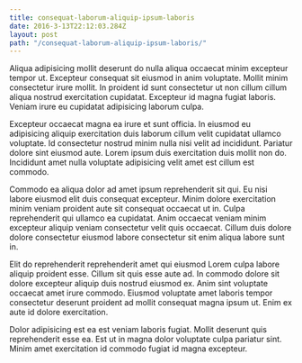 ```yaml
---
title: consequat-laborum-aliquip-ipsum-laboris
date: 2016-3-13T22:12:03.284Z
layout: post
path: "/consequat-laborum-aliquip-ipsum-laboris/"
---
```


Aliqua adipisicing mollit deserunt do nulla aliqua occaecat minim excepteur tempor ut. Excepteur consequat sit eiusmod in anim voluptate. Mollit minim consectetur irure mollit. In proident id sunt consectetur ut non cillum cillum aliqua nostrud exercitation cupidatat. Excepteur id magna fugiat laboris. Veniam irure eu cupidatat adipisicing laborum culpa.

Excepteur occaecat magna ea irure et sunt officia. In eiusmod eu adipisicing aliquip exercitation duis laborum cillum velit cupidatat ullamco voluptate. Id consectetur nostrud minim nulla nisi velit ad incididunt. Pariatur dolore sint eiusmod aute. Lorem ipsum duis exercitation duis mollit non do. Incididunt amet nulla voluptate adipisicing velit amet est cillum est commodo.

Commodo ea aliqua dolor ad amet ipsum reprehenderit sit qui. Eu nisi labore eiusmod elit duis consequat excepteur. Minim dolore exercitation minim veniam proident aute sit consequat occaecat ut in. Culpa reprehenderit qui ullamco ea cupidatat. Anim occaecat veniam minim excepteur aliquip veniam consectetur velit quis occaecat. Cillum duis dolore dolore consectetur eiusmod labore consectetur sit enim aliqua labore sunt in.

Elit do reprehenderit reprehenderit amet qui eiusmod Lorem culpa labore aliquip proident esse. Cillum sit quis esse aute ad. In commodo dolore sit dolore excepteur aliquip duis nostrud eiusmod ex. Anim sint voluptate occaecat amet irure commodo. Eiusmod voluptate amet laboris tempor consectetur deserunt proident ad mollit consequat magna ipsum ut. Enim ex aute id dolore exercitation.

Dolor adipisicing est ea est veniam laboris fugiat. Mollit deserunt quis reprehenderit esse ea. Est ut in magna dolor voluptate culpa pariatur sint. Minim amet exercitation id commodo fugiat id magna excepteur.